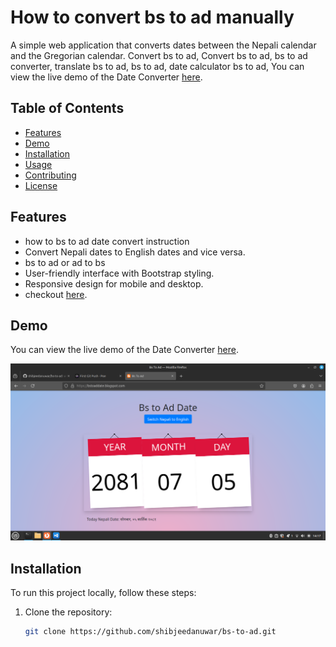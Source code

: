 # How to convert bs to ad manually

A simple web application that converts dates between the Nepali calendar and the Gregorian calendar.
Convert bs to ad,
Convert bs to ad,
bs to ad converter,
translate bs to ad,
bs to ad,
date calculator bs to ad,
You can view the live demo of the Date Converter [here](https://bstoad.online/).

## Table of Contents

- [Features](#features)
- [Demo](#demo)
- [Installation](#installation)
- [Usage](#usage)
- [Contributing](#contributing)
- [License](#license)

## Features
- how to bs to ad date convert instruction
- Convert Nepali dates to English dates and vice versa.
- bs to ad  or ad to bs
- User-friendly interface with Bootstrap styling.
- Responsive design for mobile and desktop.
- checkout [here](https://bstoad.online/).

## Demo

You can view the live demo of the Date Converter [here](https://bstoad.online/).

![Screenshot of Date Converter](assets/images/Nepali-date.png)

## Installation

To run this project locally, follow these steps:

1. Clone the repository:

   ```bash
   git clone https://github.com/shibjeedanuwar/bs-to-ad.git
  
